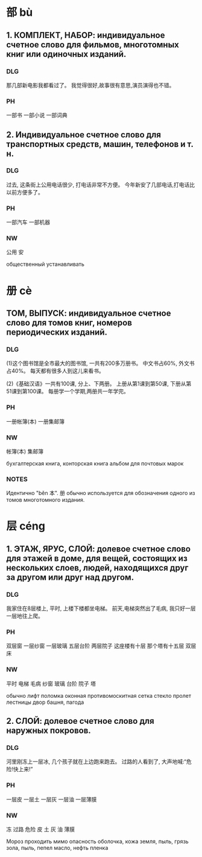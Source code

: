 # 部 bù

## 1. КОМПЛЕКТ, НАБОР: индивидуальное счетное слово для фильмов, многотомных книг или одиночных изданий.

### DLG

那几部新电影我都看过了。
我觉得很好,故事很有意思,演员演得也不错。

### PH

一部书
一部小说
一部词典

## 2. Индивидуальное счетное слово для транспортных средств, машин, телефонов и т. н.

### DLG

过去, 这条街上公用电话很少, 打电话非常不方便。
今年新安了几部电话,打电话比以前方便多了。

### PH

一部汽车
一部机器

### NW

公用
安

общественный
устанавливать

# 册 cè

## ТОМ, ВЫПУСК: индивидуальное счетное слово для томов книг, номеров периодических изданий.

### DLG

(1)这个图书馆是全市最大的图书馆, 一共有200多万册书。
中文书占60%, 外文书占40%。
每天都有很多人到这儿来看书。

(2)《基础汉语》一共有100课, 分上、下两册。
上册从第1课到第50课, 下册从第51课到第100课。
每册学一个学期,两册共一年学完。

### PH

一册帐簿(本)
一册集邮簿

### NW

帐簿(本)
集邮簿

бухгалтерская книга, конторская книга
альбом для почтовых марок

### NOTES

Идентично "běn 本". 册 обычно используется для обозначения одного из томов многотомного издания.


# 层 céng

## 1. ЭТАЖ, ЯРУС, СЛОЙ: долевое счетное слово для этажей в доме, для вещей, состоящих из нескольких слоев, людей, находящихся друг за другом или друг над другом.

### DLG

我家住在8层楼上, 平时, 上楼下楼都坐电梯。
前天,电梯突然出了毛病, 我只好一层一层地往上爬。

### PH

双层窗
一层纱窗
一层玻璃
五层台阶
两层院子
这座楼有十层
那个塔有十五层
双层床

### NW

平时
电梯
毛病 
纱窗
玻璃 
台阶 
院子
塔

обычно
лифт
поломка
оконная противомоскитная сетка
стекло
пролет лестницы
двор
башня, пагода

## 2. СЛОЙ: долевое счетное слово для наружных покровов.

### DLG

河里刚冻上一层冰, 几个孩子就在上边跑来跑去。
过路的人看到了, 大声地喊:“危险!快上来!”

### PH

一层皮
一层土
一层灰
一层油
一层薄膜

### NW

冻
过路
危险
皮
土
灰
油
薄膜

Мороз
проходить мимо
опасность
оболочка, кожа
земля, пыль, грязь
зола, пыль, пепел
масло, нефть
пленка
